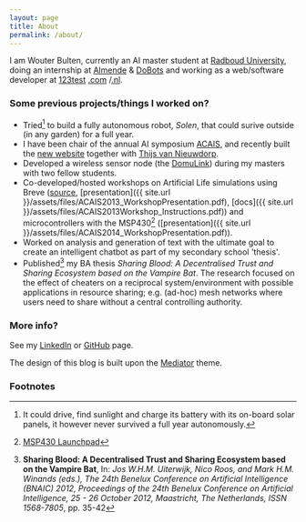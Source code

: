 ```yaml
---
layout: page
title: About
permalink: /about/
---
```


I am Wouter Bulten, currently an AI master student at [Radboud University](http://www.ru.nl), doing an internship at [Almende](http://www.almende.org) &amp; [DoBots](http://www.dobots.nl) and working as a web/software developer at [123test](http://www.123test.com) [.com](http://www.123test.com) /[.nl](http://www.123test.nl).


### Some previous projects/things I worked on?

* Tried[^1] to build a fully autonomous robot, _Solen_, that could surive outside (in any garden) for a full year. 
* I have been chair of the annual AI symposium [ACAIS](http://www.acais.nl), and recently built the [new website](https://github.com/wouterbulten/acais-website) together with [Thijs van Nieuwdorp](http://tnieuwdorp.github.io/).
* Developed a wireless sensor node (the [DomuLink](http://www.domulink.com)) during my masters with two fellow students.
* Co-developed/hosted workshops on Artificial Life simulations using Breve ([source](https://github.com/wouterbulten/ACAIS2013Workshop), [presentation]({{ site.url }}/assets/files/ACAIS2013_WorkshopPresentation.pdf), [docs]({{ site.url }}/assets/files/ACAIS2013Workshop_Instructions.pdf)) and microcontrollers with the MSP430[^2] ([presentation]({{ site.url }}/assets/files/ACAIS2014_WorkshopPresentation.pdf)).
* Worked on analysis and generation of text with the ultimate goal to create an intelligent chatbot as part of my secondary school 'thesis'.
* Published[^3] my BA thesis _Sharing Blood: A Decentralised Trust and Sharing Ecosystem based on the Vampire Bat_. The research focused on the effect of cheaters on a reciprocal system/environment with possible applications in resource sharing; e.g. (ad-hoc) mesh networks where users need to share without a central controlling authority.


### More info?

See my [LinkedIn](http://linkedin.com/in/wouterbulten) or [GitHub](http://www.github.com/wouterbulten) page.

The design of this blog is built upon the [Mediator](https://github.com/dirkfabisch/mediator) theme.


### Footnotes

[^1]: It could drive, find sunlight and charge its battery with its on-board solar panels, it however never survived a full year autonomously.
[^2]: [MSP430 Launchpad](http://www.ti.com/ww/en/launchpad/launchpads-msp430.html)
[^3]: **Sharing Blood: A Decentralised Trust and Sharing Ecosystem based on the Vampire Bat**, In: _Jos W.H.M. Uiterwijk, Nico Roos, and Mark H.M. Winands (eds.), The 24th Benelux Conference on Artificial Intelligence (BNAIC) 2012, Proceedings of the 24th Benelux Conference on Artificial Intelligence, 25 - 26 October 2012, Maastricht, The Netherlands, ISSN 1568-7805_, pp. 35-42